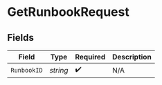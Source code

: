 # GetRunbookRequest


## Fields

| Field              | Type               | Required           | Description        |
| ------------------ | ------------------ | ------------------ | ------------------ |
| `RunbookID`        | *string*           | :heavy_check_mark: | N/A                |